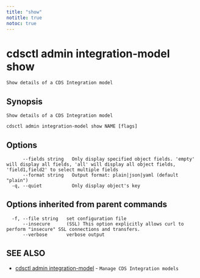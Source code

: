 ```yaml
---
title: "show"
notitle: true
notoc: true
---
```

# cdsctl admin integration-model show

`Show details of a CDS Integration model`

## Synopsis

`Show details of a CDS Integration model`

```
cdsctl admin integration-model show NAME [flags]
```

## Options

```
      --fields string   Only display specified object fields. 'empty' will display all fields, 'all' will display all object fields, 'field1,field2' to select multiple fields
      --format string   Output format: plain|json|yaml (default "plain")
  -q, --quiet           Only display object's key
```

## Options inherited from parent commands

```
  -f, --file string   set configuration file
      --insecure      (SSL) This option explicitly allows curl to perform "insecure" SSL connections and transfers.
      --verbose       verbose output
```

## SEE ALSO

* [cdsctl admin integration-model](/docs/components/cdsctl/admin/integration-model/)	 - `Manage CDS Integration models`

